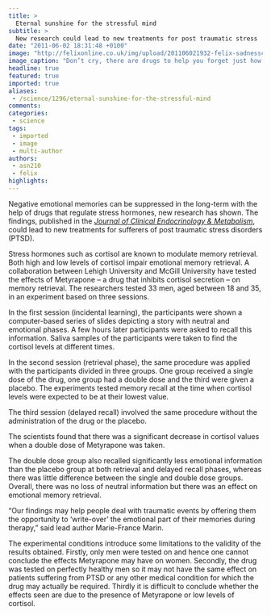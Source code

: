 ```yaml
---
title: >
  Eternal sunshine for the stressful mind
subtitle: >
  New research could lead to new treatments for post traumatic stress
date: "2011-06-02 18:31:48 +0100"
image: "http://felixonline.co.uk/img/upload/201106021932-felix-sadnesscmyk.jpg"
image_caption: "Don’t cry, there are drugs to help you forget just how bad that film actually was"
headline: true
featured: true
imported: true
aliases:
 - /science/1296/eternal-sunshine-for-the-stressful-mind
comments:
categories:
 - science
tags:
 - imported
 - image
 - multi-author
authors:
 - asn210
 - felix
highlights:
---
```


Negative emotional memories can be suppressed in the long-term with the help of drugs that regulate stress hormones, new research has shown. The findings, published in the [_Journal of Clinical Endocrinology & Metabolism_](http://www.google.co.uk/url?sa=t&source=web&cd=1&ved=0CCAQFjAA&url=http%3A%2F%2Fjcem.endojournals.org%2F&rct=j&q=journal%20Clinical%20Endocrinology&ei=6NbnTb_OAsmn8QOhrZnvCg&usg=AFQjCNE_GxDyXohsRG0fB4S6MyXzAHWr5Q&sig2=sIV-Zz3uvxffm-W__3g1oA), could lead to new treatments for sufferers of post traumatic stress disorders (PTSD).

Stress hormones such as cortisol are known to modulate memory retrieval. Both high and low levels of cortisol impair emotional memory retrieval. A collaboration between Lehigh University and McGill University have tested the effects of Metyrapone – a drug that inhibits cortisol secretion – on memory retrieval. The researchers tested 33 men, aged between 18 and 35, in an experiment based on three sessions.

In the first session (incidental learning), the participants were shown a computer-based series of slides depicting a story with neutral and emotional phases. A few hours later participants were asked to recall this information. Saliva samples of the participants were taken to find the cortisol levels at different times.

In the second session (retrieval phase), the same procedure was applied with the participants divided in three groups. One group received a single dose of the drug, one group had a double dose and the third were given a placebo. The experiments tested memory recall at the time when cortisol levels were expected to be at their lowest value.

The third session (delayed recall) involved the same procedure without the administration of the drug or the placebo.

The scientists found that there was a significant decrease in cortisol values when a double dose of Metyrapone was taken.

The double dose group also recalled significantly less emotional information than the placebo group at both retrieval and delayed recall phases, whereas there was little difference between the single and double dose groups. Overall, there was no loss of neutral information but there was an effect on emotional memory retrieval.

“Our findings may help people deal with traumatic events by offering them the opportunity to ‘write-over’ the emotional part of their memories during therapy,” said lead author Marie-France Marin.

The experimental conditions introduce some limitations to the validity of the results obtained. Firstly, only men were tested on and hence one cannot conclude the effects Metyrapone may have on women. Secondly, the drug was tested on perfectly healthy men so it may not have the same effect on patients suffering from PTSD or any other medical condition for which the drug may actually be required. Thirdly it is difficult to conclude whether the effects seen are due to the presence of Metyrapone or low levels of cortisol.
